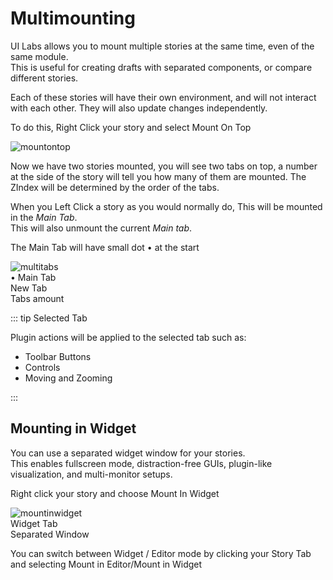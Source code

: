 # Multimounting

UI Labs allows you to mount multiple stories at the same time, even of the same module.<br/>
This is useful for creating drafts with separated components, or compare different stories.

Each of these stories will have their own environment, and will not interact with each other.
They will also update changes independently.

To do this, <span class="item-description">Right Click</span> your story and select <span class="button-reference">Mount On Top</span>

<div style="position: relative; display: inline-block;">
   <img class="image-label" src="/docs/plugin/storydropdown.png" alt="mountontop">
   <div class="mountontop-selector" />
</div>


Now we have two stories mounted, you will see two tabs on top, a number at the side of the story will tell you how many of them are mounted. The ZIndex will be determined by the order of the tabs.

When you <span class="item-description">Left Click</span> a story as you would normally do, This will be mounted in the *Main Tab*.<br/>
This will also unmount the current *Main tab*.

The Main Tab will have small dot • at the start


<div style="position: relative; display: inline-block;">
   <img class="image-label" src="/docs/plugin/multimounting/multitabs.png" alt="multitabs">
   
   <div class="main-tab-selector" />
   <span class="main-tab-description">• Main Tab</span>
   
   <div class="new-tab-selector" />
   <span class="new-tab-description">New Tab</span>
   
   <div class="tabs-amount-selector" />
   <span class="tabs-amount-description">Tabs amount</span>
</div>


::: tip Selected Tab

Plugin actions will be applied to the selected tab such as:

   - Toolbar Buttons
   - Controls
   - Moving and Zooming

:::


## Mounting in Widget

You can use a separated widget window for your stories.<br/>
This enables fullscreen mode, distraction-free GUIs, plugin-like visualization, and multi-monitor setups.

Right click your story and choose Mount In Widget

<div style="position: relative; display: inline-block;">
   <img class="image-label" src="/docs/plugin/multimounting/mountinwidget.png" alt="mountinwidget">
   
   <div class="widget-tab-selector" />
   <span class="widget-tab-description" >Widget Tab</span>
   
   <div class="widget-window-selector" />
   <span class="widget-window-description" >Separated Window</span>

   <div class="mountinwidget-selector" />
</div>


You can switch between Widget / Editor mode by clicking your Story Tab<br/>
and selecting <span class="button-reference">Mount in Editor</span>/<span class="button-reference">Mount in Widget</span>

<div style="display: flex; flex-direction: row; gap: 10px;">
   <div class="image-label" style="overflow: hidden;">
      <div style="position: relative; margin-bottom: -170px;">
         <img src="/docs/plugin/multimounting/mountineditor.png" alt="mountineditor">
         <div class="ineditor-selector" />
      </div>
   </div>
   <div class="image-label" style="overflow: hidden;">
      <div style="position: relative; margin-bottom: -170px;">
         <img src="/docs/plugin/previewdropdown.png" alt="hide">
         <div class="inwidget-selector" />
      </div> 
   </div> 
</div> 